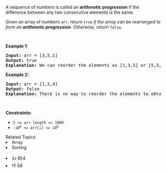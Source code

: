 <p>A sequence of numbers is called an <strong>arithmetic progression</strong> if the difference between any two consecutive elements is the same.</p>

<p>Given an array of numbers <code>arr</code>, return <code>true</code> <em>if the array can be rearranged to form an <strong>arithmetic progression</strong>. Otherwise, return</em> <code>false</code>.</p>

<p>&nbsp;</p> 
<p><strong class="example">Example 1:</strong></p>

<pre>
<strong>Input:</strong> arr = [3,5,1]
<strong>Output:</strong> true
<strong>Explanation: </strong>We can reorder the elements as [1,3,5] or [5,3,1] with differences 2 and -2 respectively, between each consecutive elements.
</pre>

<p><strong class="example">Example 2:</strong></p>

<pre>
<strong>Input:</strong> arr = [1,2,4]
<strong>Output:</strong> false
<strong>Explanation: </strong>There is no way to reorder the elements to obtain an arithmetic progression.
</pre>

<p>&nbsp;</p> 
<p><strong>Constraints:</strong></p>

<ul> 
 <li><code>2 &lt;= arr.length &lt;= 1000</code></li> 
 <li><code>-10<sup>6</sup> &lt;= arr[i] &lt;= 10<sup>6</sup></code></li> 
</ul>

<div><div>Related Topics</div><div><li>Array</li><li>Sorting</li></div></div><br><div><li>👍 954</li><li>👎 58</li></div>